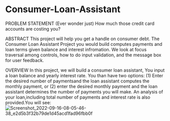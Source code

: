 # Consumer-Loan-Assistant

PROBLEM STATEMENT
(Ever wonder just) How much those credit card accounts are costing you?

ABSTRACT 
This project will help you get a handle on consumer debt. The Consumer Loan Assistant Project you would build computes payments and loan terms given balance and interest infromation. We look at focus traversal among controls, how to do input validation, and the message box for user feedback.

OVERVIEW
In this project, we will build a consumer loan assistant, You input a loan balance and yearly interest rate. You than have two options: (1) Enter the desired number of paymentsand the loan assistant computes the monthly payment, or (2) enter the desired monthly payment and the loan assistant determines the number of payments you will make. An analysis of your loan,including total number of payments and interest rate is also provided.You will see:
![Screenshot_2022-09-16-08-05-46-38_e2d5b3f32b79de1d45acd1fad96fbb0f](https://user-images.githubusercontent.com/73596373/190545131-7ddaa759-4dec-448e-a3d8-842349a0a163.jpg)


